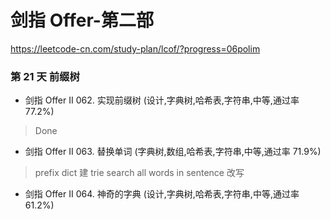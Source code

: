 # 剑指 Offer-第二部
https://leetcode-cn.com/study-plan/lcof/?progress=06polim

### 第 21 天 前缀树
* 剑指 Offer II 062. 实现前缀树  (设计,字典树,哈希表,字符串,中等,通过率 77.2%)
> Done
* 剑指 Offer II 063. 替换单词 (字典树,数组,哈希表,字符串,中等,通过率 71.9%)
> prefix dict 建 trie  search all words in sentence 改写
* 剑指 Offer II 064. 神奇的字典 (设计,字典树,哈希表,字符串,中等,通过率 61.2%)
